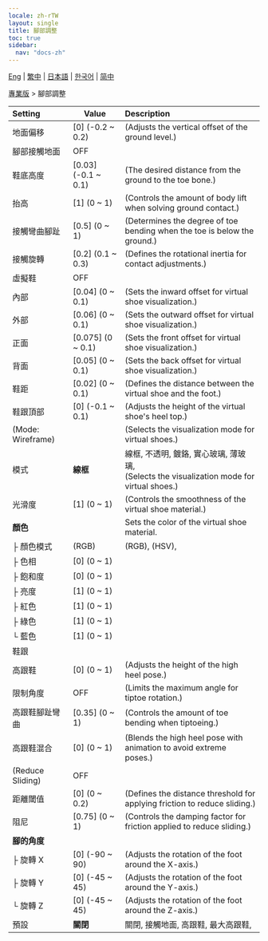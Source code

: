 ```yaml
---
locale: zh-rTW
layout: single
title: 腳部調整
toc: true
sidebar:
  nav: "docs-zh"
---
```

[Eng](/dancexr/menu/2025.4/actor/feet_adjustment) | [繁中](/tw/dancexr/menu/2025.4/actor/feet_adjustment) | [日本語](/jp/dancexr/menu/2025.4/actor/feet_adjustment) | [한국어](/kr/dancexr/menu/2025.4/actor/feet_adjustment) | [简中](/zh/dancexr/menu/2025.4/actor/feet_adjustment)

[專業版](../menu#專業版) > 腳部調整



| Setting | Value | Description |
| :--- | --- | :--- |
| 地面偏移 | [0] (-0.2 ~ 0.2) | (Adjusts the vertical offset of the ground level.)
| 腳部接觸地面 | OFF | 
| 鞋底高度 | [0.03] (-0.1 ~ 0.1) | (The desired distance from the ground to the toe bone.)
| 抬高 | [1] (0 ~ 1) | (Controls the amount of body lift when solving ground contact.)
| 接觸彎曲腳趾 | [0.5] (0 ~ 1) | (Determines the degree of toe bending when the toe is below the ground.)
| 接觸旋轉 | [0.2] (0.1 ~ 0.3) | (Defines the rotational inertia for contact adjustments.)
| 虛擬鞋 | OFF | 
| 內部 | [0.04] (0 ~ 0.1) | (Sets the inward offset for virtual shoe visualization.)
| 外部 | [0.06] (0 ~ 0.1) | (Sets the outward offset for virtual shoe visualization.)
| 正面 | [0.075] (0 ~ 0.1) | (Sets the front offset for virtual shoe visualization.)
| 背面 | [0.05] (0 ~ 0.1) | (Sets the back offset for virtual shoe visualization.)
| 鞋距 | [0.02] (0 ~ 0.1) | (Defines the distance between the virtual shoe and the foot.)
| 鞋跟頂部 | [0] (-0.1 ~ 0.1) | (Adjusts the height of the virtual shoe's heel top.)
| (Mode: Wireframe) || (Selects the visualization mode for virtual shoes.)
| 模式 | **線框** | 線框, 不透明, 鍍鉻, 實心玻璃, 薄玻璃, <br/>(Selects the visualization mode for virtual shoes.) |
| 光滑度 | [1] (0 ~ 1) | (Controls the smoothness of the virtual shoe material.)
| **顏色** | | Sets the color of the virtual shoe material.
| ├ 顏色模式 | (RGB) | (RGB), (HSV), 
| ├ 色相 | [0] (0 ~ 1) | 
| ├ 飽和度 | [0] (0 ~ 1) | 
| ├ 亮度 | [1] (0 ~ 1) | 
| ├ 紅色 | [1] (0 ~ 1) | 
| ├ 綠色 | [1] (0 ~ 1) | 
| └ 藍色 | [1] (0 ~ 1) | 
| 鞋跟 || 
| 高跟鞋 | [0] (0 ~ 1) | (Adjusts the height of the high heel pose.)
| 限制角度 | OFF | (Limits the maximum angle for tiptoe rotation.)
| 高跟鞋腳趾彎曲 | [0.35] (0 ~ 1) | (Controls the amount of toe bending when tiptoeing.)
| 高跟鞋混合 | [0] (0 ~ 1) | (Blends the high heel pose with animation to avoid extreme poses.)
| (Reduce Sliding) | OFF | 
| 距離閾值 | [0] (0 ~ 0.2) | (Defines the distance threshold for applying friction to reduce sliding.)
| 阻尼 | [0.75] (0 ~ 1) | (Controls the damping factor for friction applied to reduce sliding.)
| **腳的角度** | | 
| ├ 旋轉 X | [0] (-90 ~ 90) | (Adjusts the rotation of the foot around the X-axis.)
| ├ 旋轉 Y | [0] (-45 ~ 45) | (Adjusts the rotation of the foot around the Y-axis.)
| └ 旋轉 Z | [0] (-45 ~ 45) | (Adjusts the rotation of the foot around the Z-axis.)
| 預設 | **關閉** | 關閉, 接觸地面, 高跟鞋, 最大高跟鞋,  |
